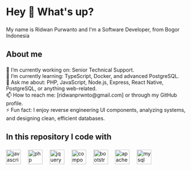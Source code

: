 <h1 align="left">Hey 👋 What's up?</h1>

###

<p align="left">My name is Ridwan Purwanto and I'm a Software Developer, from Bogor Indonesia</p>

###

<h2 align="left">About me</h2>

###

<p align="left">🔭 I’m currently working on: Senior Technical Support.<br>🌱 I’m currently learning: TypeScript, Docker, and advanced PostgreSQL.<br>💬 Ask me about: PHP, JavaScript, Node.js, Express, React Native, PostgreSQL, or anything web-related.<br>📫 How to reach me: [ridwanprwnto@gmail.com] or through my GitHub profile.<br>⚡ Fun fact: I enjoy reverse engineering UI components, analyzing systems, and designing clean, efficient databases.</p>

###

<h2 align="left">In this repository I code with</h2>

###

<div align="left">
  <img src="https://cdn.jsdelivr.net/gh/devicons/devicon/icons/javascript/javascript-original.svg" height="40" alt="javascript logo"  />
  <img width="12" />
  <img src="https://cdn.jsdelivr.net/gh/devicons/devicon/icons/php/php-original.svg" height="40" alt="php logo"  />
  <img width="12" />
  <img src="https://cdn.jsdelivr.net/gh/devicons/devicon/icons/jquery/jquery-original.svg" height="40" alt="jquery logo"  />
  <img width="12" />
  <img src="https://cdn.jsdelivr.net/gh/devicons/devicon/icons/composer/composer-original.svg" height="40" alt="composer logo"  />
  <img width="12" />
  <img src="https://cdn.jsdelivr.net/gh/devicons/devicon/icons/bootstrap/bootstrap-original.svg" height="40" alt="bootstrap logo"  />
  <img width="12" />
  <img src="https://cdn.jsdelivr.net/gh/devicons/devicon/icons/apache/apache-original.svg" height="40" alt="apache logo"  />
  <img width="12" />
  <img src="https://cdn.jsdelivr.net/gh/devicons/devicon/icons/mysql/mysql-original.svg" height="40" alt="mysql logo"  />
</div>

###
